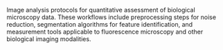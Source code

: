 Image analysis protocols for quantitative assessment of biological microscopy data. These workflows
include preprocessing steps for noise reduction, segmentation algorithms for feature identification,
and measurement tools applicable to fluorescence microscopy and other biological imaging modalities.
